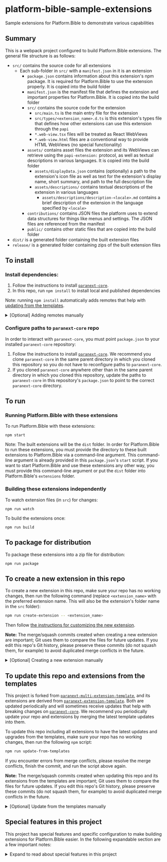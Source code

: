 # platform-bible-sample-extensions

Sample extensions for Platform.Bible to demonstrate various capabilities

<!-- Opening comment tag for Template Info Section. Ignore this for now. More info in [Hide Template Info](#hide-template-info).

## Template Info

This is a webpack project template pre-configured to build an arbitrary number of Platform.Bible extensions. It contains the bare minimum of what a multi-extension repo needs. Note that many of the files mentioned in [Summary](#summary) are not present in this template because they describe extension code which must be added to this template. For inspiration on what extensions in a multi-extension repo could look like, refer to any repo forked from this template. An example would be the [paranext-sample-extensions]() [MISSING! PLEASE ADD WHEN AVAILABLE].

### Customize repo details

Follow these instructions to customize the template to be your own Platform.Bible extension repo.

#### Install and hook up to the template

To make the process of customizing from the template as smooth as possible, we recommend you do the following before anything else:

- [Install and set up this repo](#to-install)
- [Update this repo from the template](#to-update-this-repo-and-extensions-from-the-templates) to hook everything up for smooth updates in the future

#### Replace placeholders

- At the top of this `README.md`:

  - Replace the first line `# paranext-multi-extension-template` with `# your-extension-repo-name`
  - Below the first line, replace the repo description with your own description

- In `package.json`:

  - Replace `"paranext-multi-extension-template"` with `"your-extension-repo-name"`
  - Update ownership information and other relevant fields as desired

- In `LICENSE`:

  - Adjust as desired (feel free to choose a different license)
  - If you choose to stay with the current license, update the copyright statement

#### Create your first extension in this repo

Follow the steps in [To create a new extension in this repo](#to-create-a-new-extension-in-this-repo) to create your first extension in this repo! You can follow the same steps to create new extensions as desired.

#### Hide Template Info

Once finished customizing this template to be your own, you can uncomment the [HTML comment tag](https://www.w3schools.com/html/html_comments.asp) above the [Template Info](#template-info) section to hide this template-related info in this readme. You can do this by clicking on the line and doing CTRL + / in VS Code. You can also do this manually by removing the first opening '&lt;!--' and the only closing '--&gt;' on the line. Leaving this info commented in your readme will hide it in your readme while avoiding merge conflicts if you decide to [update this repo and extensions from the templates](#to-update-this-repo-and-extensions-from-the-templates) in the future. If you never want to update this repo and extensions from the templates, you can remove the [Template Info](#template-info) section and sub-sections of this readme.

Note: if you [update this repo and extensions from the templates](#to-update-this-repo-and-extensions-from-the-templates), there may be important changes in this section like additional customizations you must make to this repo. Please keep an eye out for readme changes when updating from the template.

<!-- Closing comment tag for Template Info Section -->

## Summary

This is a webpack project configured to build Platform.Bible extensions. The general file structure is as follows:

- `src/` contains the source code for all extensions
  - Each sub-folder in `src/` with a `manifest.json` in it is an extension
    - `package.json` contains information about this extension's npm package. It is required for Platform.Bible to use the extension properly. It is copied into the build folder
    - `manifest.json` is the manifest file that defines the extension and important properties for Platform.Bible. It is copied into the build folder
    - `src/` contains the source code for the extension
      - `src/main.ts` is the main entry file for the extension
      - `src/types/<extension_name>.d.ts` is this extension's types file that defines how other extensions can use this extension through the `papi`
      - `*.web-view.tsx` files will be treated as React WebViews
      - `*.web-view.html` files are a conventional way to provide HTML WebViews (no special functionality)
    - `assets/` contains asset files the extension and its WebViews can retrieve using the `papi-extension:` protocol, as well as textual descriptions in various languages. It is copied into the build folder
      - `assets/displayData.json` contains (optionally) a path to the extension's icon file as well as text for the extension's display name, short summary, and path to the full description file
      - `assets/descriptions/` contains textual descriptions of the extension in various languages
        - `assets/descriptions/description-<locale>.md` contains a brief description of the extension in the language specified by `<locale>`
    - `contributions/` contains JSON files the platform uses to extend data structures for things like menus and settings. The JSON files are referenced from the manifest
    - `public/` contains other static files that are copied into the build folder
- `dist/` is a generated folder containing the built extension files
- `release/` is a generated folder containing zips of the built extension files

## To install

### Install dependencies:

1. Follow the instructions to install [`paranext-core`](https://github.com/paranext/paranext-core#developer-install).
2. In this repo, run `npm install` to install local and published dependencies

Note: running `npm install` automatically adds remotes that help with [updating from the templates](#to-update-this-repo-and-extensions-from-the-templates).

<details>
    <summary>[Optional] Adding remotes manually</summary>

#### Adding remotes manually

To add these remotes manually, run the following commands:

```bash
git remote add paranext-multi-extension-template https://github.com/paranext/paranext-multi-extension-template

git remote add paranext-extension-template https://github.com/paranext/paranext-extension-template
```

</details>

### Configure paths to `paranext-core` repo

In order to interact with `paranext-core`, you must point `package.json` to your installed `paranext-core` repository:

1. Follow the instructions to install [`paranext-core`](https://github.com/paranext/paranext-core#developer-install). We recommend you clone `paranext-core` in the same parent directory in which you cloned this repository so you do not have to reconfigure paths to `paranext-core`.
2. If you cloned `paranext-core` anywhere other than in the same parent directory in which you cloned this repository, update the paths to `paranext-core` in this repository's `package.json` to point to the correct `paranext-core` directory.

## To run

### Running Platform.Bible with these extensions

To run Platform.Bible with these extensions:

`npm start`

Note: The built extensions will be the `dist` folder. In order for Platform.Bible to run these extensions, you must provide the directory to these built extensions to Platform.Bible via a command-line argument. This command-line argument is already provided in this `package.json`'s `start` script. If you want to start Platform.Bible and use these extensions any other way, you must provide this command-line argument or put the `dist` folder into Platform.Bible's `extensions` folder.

### Building these extensions independently

To watch extension files (in `src`) for changes:

`npm run watch`

To build the extensions once:

`npm run build`

## To package for distribution

To package these extensions into a zip file for distribution:

`npm run package`

## To create a new extension in this repo

To create a new extension in this repo, make sure your repo has no working changes, then run the following command (replace `<extension_name>` with the preferred extension name. This will also be the extension's folder name in the `src` folder):

```bash
npm run create-extension -- <extension_name>
```

Then follow [the instructions for customizing the new extension](https://github.com/paranext/paranext-extension-template#customize-extension-details).

**Note:** The merge/squash commits created when creating a new extension are important; Git uses them to compare the files for future updates. If you edit this repo's Git history, please preserve these commits (do not squash them, for example) to avoid duplicated merge conflicts in the future.

<details>
    <summary>[Optional] Creating a new extension manually</summary>

#### Manually create a new extension

Alternatively, you can create a new extension manually:

```bash
git fetch paranext-extension-template main

git subtree add --prefix src/<extension_name> paranext-extension-template main --squash
```

After running these commands, run a regex find and replace inside the new extension folder to fix
the file paths pointing to `paranext-core`:

- Find: `([^/])\.\.\/paranext-core`
- Replace with: `$1../../../paranext-core`

You can ignore occurrences from many files. Please see [`./lib/git.util.ts`](./lib/git.util.ts) -> `formatExtensionFolder` for more
information.

</details>

## To update this repo and extensions from the templates

This project is forked from [`paranext-multi-extension-template`](https://github.com/paranext/paranext-multi-extension-template), and its extensions are derived from [`paranext-extension-template`](https://github.com/paranext/paranext-extension-template). Both are updated periodically and will sometimes receive updates that help with breaking changes on [`paranext-core`](https://github.com/paranext/paranext-core). We recommend you periodically update your repo and extensions by merging the latest template updates into them.

To update this repo including all extensions to have the latest updates and upgrades from the templates, make sure your repo has no working changes, then run the following `npm` script:

```bash
npm run update-from-templates
```

If you encounter errors from merge conflicts, please resolve the merge conflicts, finish the commit, and run the script above again.

**Note:** The merge/squash commits created when updating this repo and its extensions from the templates are important; Git uses them to compare the files for future updates. If you edit this repo's Git history, please preserve these commits (do not squash them, for example) to avoid duplicated merge conflicts in the future.

<details>
    <summary>[Optional] Update from the templates manually</summary>

### Update from the templates manually

Alternatively, you can update from the templates manually.

#### Manually update this repo from `paranext-multi-extension-template`

```bash
git fetch paranext-multi-extension-template main

git merge paranext-multi-extension-template/main --allow-unrelated-histories
```

#### Manually update extensions from `paranext-extension-template`

```bash
git fetch paranext-extension-template main
```

For each extension, run the following (replace `<extension_name>` with each extension's folder name):

```bash
git subtree pull --prefix src/<extension_name> paranext-extension-template main --squash
```

</details>

## Special features in this project

This project has special features and specific configuration to make building extensions for Platform.Bible easier. In the following expandable section are a few important notes:

<details>
    <summary>Expand to read about special features in this project</summary>

### React WebView files - `.web-view.tsx`

Platform.Bible WebViews must be treated differently than other code, so this project makes doing that simpler:

- WebView code must be bundled and can only import specific packages provided by Platform.Bible (see `externals` in `webpack.config.base.ts`), so this project bundles React WebViews before bundling the main extension file to support this requirement. The project discovers and bundles files that end with `.web-view.tsx` in this way.
  - Note: while watching for changes, if you add a new `.web-view.tsx` file, you must either restart webpack or make a nominal change and save in an existing `.web-view.tsx` file for webpack to discover and bundle this new file.
- WebView code and styles must be provided to the `papi` as strings, so you can import WebView files with [`?inline`](#special-imports) after the file path to import the file as a string.

### Built-in Tailwind CSS support

This project is equipped with [Tailwind CSS](https://tailwindcss.com/) configured the same way it is configured in Platform.Bible's React component library `platform-bible-react` to enable WebViews to match Platform.Bible's look and feel. To add Tailwind CSS to your WebView, simply use your extension's `./src/tailwind.css` file in your WebView's style `.scss` file (note that you should not add the `.css` extension when using local CSS files into `.scss` files):

```scss
@use './path/to/src/tailwind';
```

Adding this import to your WebView's styles enables Tailwind CSS in the WebView. Alternatively, you can directly use `./src/tailwind.css` as your WebView's style file if you do not need any additional CSS. Important Tailwind configuration notes:

- This project's Tailwind's configuration is set up with the prefix `tw-`, so all Tailwind classes must have `tw-` at the beginning (e.g. `tw-bg-purple-500`).
- [Tailwind's preflight](https://tailwindcss.com/docs/preflight) is enabled by default, meaning some default HTML tag styles are significantly modified. You can [disable it](https://tailwindcss.com/docs/preflight#disabling-preflight) or [restrict its scope](https://www.npmjs.com/package/tailwindcss-scoped-preflight) if desired. However, we generally recommend instead using [`@tailwindcss/typography`](https://github.com/tailwindlabs/tailwindcss-typography), included in this project's Tailwind configuration by default, when displaying flowing content.
- You can apply theme colors using Tailwind classes corresponding to the CSS property and theme color variable name like `tw-bg-primary`.

Please see the wiki's [Tailwind CSS in Web Views](https://github.com/paranext/paranext-extension-template/wiki/Extension-Anatomy#web-view-component) page for more information about using Tailwind in your web view.

### Special imports

- Adding `?inline` to the end of a file import causes that file to be imported as a string after being transformed by webpack loaders but before bundling dependencies (except if that file is a React WebView file, in which case dependencies will be bundled). The contents of the file will be on the file's default export.
  - Ex: `import myFile from './file-path?inline`
- Adding `?raw` to the end of a file import treats a file the same way as `?inline` except that it will be imported directly without being transformed by webpack.

### Misc features

- Platform.Bible extensions' code must be bundled all together in one file, so webpack bundles all the code together into one main file per extension.
- Platform.Bible extensions can interact with other extensions, but they cannot import and export like in a normal Node environment. Instead, they interact through the `papi`. As such, each extension's `src/types` folder contains its declarations file that tells other extensions how to interact with it through the `papi`.

### Two-step webpack build

These extensions are built by webpack (`webpack.config.ts`) in two steps: a WebView bundling step and a main bundling step:

#### Build 1: TypeScript WebView bundling

Webpack (`./webpack/webpack.config.web-view.ts`) prepares TypeScript WebViews for use and outputs them into temporary build folders adjacent to the WebView files:

- Formats WebViews to match how they should look to work in Platform.Bible
- Transpiles React/TypeScript WebViews into JavaScript
- Bundles dependencies into the WebViews
- Embeds Sourcemaps into the WebViews inline

#### Build 2: Main and final bundling

Webpack (`./webpack/webpack.config.main.ts`) prepares the main extension files and bundles each extension together into the `dist` folder:

- Transpiles the main TypeScript file and its imported modules into JavaScript
- Injects the bundled WebViews into the main file
- Bundles dependencies into the main file
- Embeds Sourcemaps into the file inline
- Packages everything up into an extension folder `dist`

</details>
